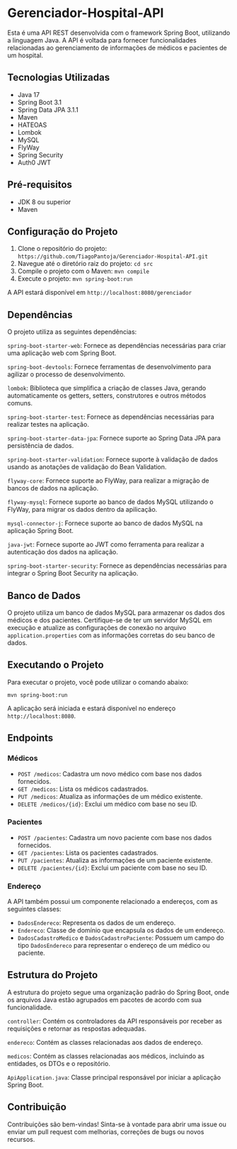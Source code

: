 # Gerenciador-Hospital-API
Esta é uma API REST desenvolvida com o framework Spring Boot, utilizando a linguagem Java. A API é voltada para fornecer funcionalidades relacionadas ao gerenciamento de informações de médicos e pacientes de um hospital.

## Tecnologias Utilizadas

- Java 17
- Spring Boot 3.1
- Spring Data JPA 3.1.1
- Maven
- HATEOAS
- Lombok
- MySQL
- FlyWay
- Spring Security
- Auth0 JWT

## Pré-requisitos

- JDK 8 ou superior
- Maven

## Configuração do Projeto
1. Clone o repositório do projeto: `https://github.com/TiagoPantoja/Gerenciador-Hospital-API.git`
2. Navegue até o diretório raiz do projeto: `cd src`
3. Compile o projeto com o Maven: `mvn compile`
4. Execute o projeto: `mvn spring-boot:run`

A API estará disponível em `http://localhost:8080/gerenciador`

## Dependências
O projeto utiliza as seguintes dependências:

`spring-boot-starter-web`: Fornece as dependências necessárias para criar uma aplicação web com Spring Boot.

`spring-boot-devtools`: Fornece ferramentas de desenvolvimento para agilizar o processo de desenvolvimento.

`lombok`: Biblioteca que simplifica a criação de classes Java, gerando automaticamente os getters, setters, construtores e outros métodos comuns.

`spring-boot-starter-test`: Fornece as dependências necessárias para realizar testes na aplicação.

`spring-boot-starter-data-jpa`: Fornece suporte ao Spring Data JPA para persistência de dados.

`spring-boot-starter-validation`: Fornece suporte à validação de dados usando as anotações de validação do Bean Validation.

`flyway-core`: Fornece suporte ao FlyWay, para realizar a migração de bancos de dados na aplicação.

`flyway-mysql`: Fornece suporte ao banco de dados MySQL utilizando o FlyWay, para migrar os dados dentro da apilicação.

`mysql-connector-j`: Fornece suporte ao banco de dados MySQL na aplicação Spring Boot.

`java-jwt`: Fornece suporte ao JWT como ferramenta para realizar a autenticação dos dados na aplicação.

`spring-boot-starter-security`: Fornece as dependências necessárias para integrar o Spring Boot Security na aplicação.

## Banco de Dados
O projeto utiliza um banco de dados MySQL para armazenar os dados dos médicos e dos pacientes. Certifique-se de ter um servidor MySQL em execução e atualize as configurações de conexão no arquivo `application.properties` com as informações corretas do seu banco de dados.

## Executando o Projeto
Para executar o projeto, você pode utilizar o comando abaixo:

`mvn spring-boot:run`

A aplicação será iniciada e estará disponível no endereço `http://localhost:8080`.

## Endpoints
### Médicos

- `POST /medicos`: Cadastra um novo médico com base nos dados fornecidos.
- `GET /medicos`: Lista os médicos cadastrados.
- `PUT /medicos`: Atualiza as informações de um médico existente.
- `DELETE /medicos/{id}`: Exclui um médico com base no seu ID.

### Pacientes

- `POST /pacientes`: Cadastra um novo paciente com base nos dados fornecidos.
- `GET /pacientes`: Lista os pacientes cadastrados.
- `PUT /pacientes`: Atualiza as informações de um paciente existente.
- `DELETE /pacientes/{id}`: Exclui um paciente com base no seu ID.

### Endereço

A API também possui um componente relacionado a endereços, com as seguintes classes:

- `DadosEndereco`: Representa os dados de um endereço.
- `Endereco`: Classe de domínio que encapsula os dados de um endereço.
- `DadosCadastroMedico` e `DadosCadastroPaciente`: Possuem um campo do tipo `DadosEndereco` para representar o endereço de um médico ou paciente.

## Estrutura do Projeto
A estrutura do projeto segue uma organização padrão do Spring Boot, onde os arquivos Java estão agrupados em pacotes de acordo com sua funcionalidade.

`controller`: Contém os controladores da API responsáveis por receber as requisições e retornar as respostas adequadas.

`endereco`: Contém as classes relacionadas aos dados de endereço.

`medicos`: Contém as classes relacionadas aos médicos, incluindo as entidades, os DTOs e o repositório.

`ApiApplication.java`: Classe principal responsável por iniciar a aplicação Spring Boot.

## Contribuição
Contribuições são bem-vindas! Sinta-se à vontade para abrir uma issue ou enviar um pull request com melhorias, correções de bugs ou novos recursos.
